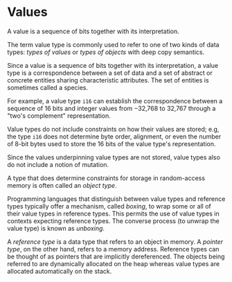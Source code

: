 # Values

A value is a sequence of bits together with its interpretation.

The term value type is commonly used to refer to one of two kinds of data types:
*types of values* or *types of objects* with deep copy semantics.

Since a value is a sequence of bits together with its interpretation, a value type is a correspondence between a set of data and a set of abstract or concrete entities sharing characteristic attributes. The set of entities is sometimes called a species.

For example, a value type `i16` can establish the correspondence between a sequence of 16 bits and integer values from −32,768 to 32,767 through a "two's complement" representation.

Value types do not include constraints on how their values are stored; e.g, the type `i16` does not determine byte order, alignment, or even the number of 8-bit bytes used to store the 16 bits of the value type's representation.

Since the values underpinning value types are not stored, value types also do not include a notion of mutation.

A type that does determine constraints for storage in random-access memory is often called an *object type*.

Programming languages that distinguish between value types and reference types typically offer a mechanism, called *boxing*, to wrap some or all of their value types in reference types. This permits the use of value types in contexts expecting reference types. The converse process (to unwrap the value type) is known as *unboxing*.

A *reference type* is a data type that refers to an object in memory. A *pointer type*, on the other hand, refers to a memory address. Reference types can be thought of as pointers that are implicitly dereferenced. The objects being referred to are dynamically allocated on the heap whereas value types are allocated automatically on the stack.

